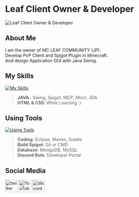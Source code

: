 # Leaf Client Owner & Developer
![Leaf Client Owner & Developer](https://pbs.twimg.com/profile_banners/1300038511383293953/1649417199/1500x500)

## About Me

I am the owner of MC LEAF COMMUNITY (JP).  
Develop PvP Client and Spigot Plugin in Minecraft.  
And design Application GUI with Java Swing.  

## My Skills

[![My Skills](https://skillicons.dev/icons?i=java,html,css&theme=light)](https://skillicons.dev)  
> **JAVA** : Swing, Spigot, MCP, Mixin, JDA  
> **HTML & CSS**: While Learning :)

## Using Tools

[![Using Tools](https://skillicons.dev/icons?i=eclipse,git,maven,gradle,mongodb,mysql,bots&theme=light)](https://skillicons.dev)  
> **Coding**: Eclipse, Maven, Gradle  
> **Build Spigot**: Git or CMD  
> **Database**: MongoDB, MySQL  
> **Discord Bots**: Developer Portal  

## Social Media

[<img src='https://cdn.jsdelivr.net/npm/simple-icons@3.0.1/icons/twitter.svg' alt='twitter' height='40'>](https://twitter.com/leaf_client)  [<img src='https://cdn.jsdelivr.net/npm/simple-icons@3.0.1/icons/youtube.svg' alt='YouTube' height='40'>](https://www.youtube.com/c/Lefiy_MC)  [<img src='https://cdn.jsdelivr.net/npm/simple-icons@3.0.1/icons/discord.svg' alt='discord' height='40'>](https://discord.com/invite/eJtRwnhxdY)
